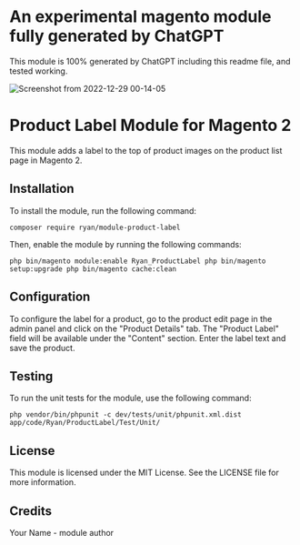 # An experimental magento module fully generated by ChatGPT
This module is 100% generated by ChatGPT including this readme file, and tested working.

![Screenshot from 2022-12-29 00-14-05](https://user-images.githubusercontent.com/1762391/209961441-04f147e6-9065-49bb-a8ca-855b16bedaec.png)


# Product Label Module for Magento 2
This module adds a label to the top of product images on the product list page in Magento 2.

## Installation
To install the module, run the following command:

`
composer require ryan/module-product-label
`

Then, enable the module by running the following commands:

`
php bin/magento module:enable Ryan_ProductLabel
php bin/magento setup:upgrade
php bin/magento cache:clean
`

## Configuration
To configure the label for a product, go to the product edit page in the admin panel and click on the "Product Details" tab. The "Product Label" field will be available under the "Content" section. Enter the label text and save the product.

## Testing
To run the unit tests for the module, use the following command:

`
php vendor/bin/phpunit -c dev/tests/unit/phpunit.xml.dist app/code/Ryan/ProductLabel/Test/Unit/
`

## License
This module is licensed under the MIT License. See the LICENSE file for more information.

## Credits
Your Name - module author
